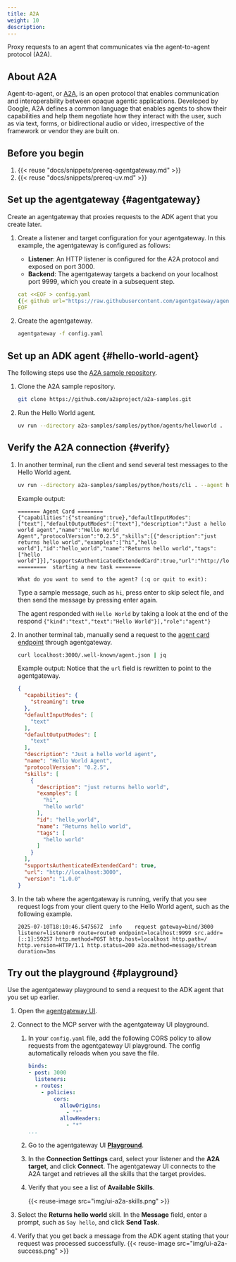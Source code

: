 ```yaml
---
title: A2A
weight: 10
description:
---
```


Proxy requests to an agent that communicates via the agent-to-agent protocol (A2A).

## About A2A

Agent-to-agent, or [A2A](https://github.com/google/A2A), is an open protocol that enables communication and interoperability between opaque agentic applications. Developed by Google, A2A defines a common language that enables agents to show their capabilities and help them negotiate how they interact with the user, such as via text, forms, or bidirectional audio or video, irrespective of the framework or vendor they are built on.

## Before you begin

1. {{< reuse "docs/snippets/prereq-agentgateway.md" >}}
2. {{< reuse "docs/snippets/prereq-uv.md" >}}

## Set up the agentgateway {#agentgateway}

Create an agentgateway that proxies requests to the ADK agent that you create later.

1. Create a listener and target configuration for your agentgateway. In this example, the agentgateway is configured as follows:
   * **Listener**: An HTTP listener is configured for the A2A protocol and exposed on port 3000.
   * **Backend**: The agentgateway targets a backend on your localhost port 9999, which you create in a subsequent step.
   ```yaml
   cat <<EOF > config.yaml
   {{< github url="https://raw.githubusercontent.com/agentgateway/agentgateway/refs/heads/main/examples/a2a/config.yaml" >}}
   EOF
   ```

2. Create the agentgateway.
   ```sh
   agentgateway -f config.yaml
   ```

## Set up an ADK agent {#hello-world-agent}

The following steps use the [A2A sample repository](https://github.com/a2aproject/a2a-samples).

1. Clone the A2A sample repository.
   ```sh
   git clone https://github.com/a2aproject/a2a-samples.git
   ```

2. Run the Hello World agent.

   ```sh
   uv run --directory a2a-samples/samples/python/agents/helloworld .
   ```

## Verify the A2A connection {#verify}

1. In another terminal, run the client and send several test messages to the Hello World agent.

   ```sh
   uv run --directory a2a-samples/samples/python/hosts/cli . --agent http://localhost:3000
   ```

   Example output:

   ```
   ======= Agent Card ========
   {"capabilities":{"streaming":true},"defaultInputModes":["text"],"defaultOutputModes":["text"],"description":"Just a hello world agent","name":"Hello World Agent","protocolVersion":"0.2.5","skills":[{"description":"just returns hello world","examples":["hi","hello world"],"id":"hello_world","name":"Returns hello world","tags":["hello world"]}],"supportsAuthenticatedExtendedCard":true,"url":"http://localhost:3000","version":"1.0.0"}
   =========  starting a new task ========

   What do you want to send to the agent? (:q or quit to exit):
   ```

   Type a sample message, such as `hi`, press enter to skip select file, and then send the message by pressing enter again.

   The agent responded with `Hello World` by taking a look at the end of the respond `{"kind":"text","text":"Hello World"}],"role":"agent"}`

2. In another terminal tab, manually send a request to the [agent card endpoint](https://www.agentcard.net/) through agentgateway.

   ```sh
   curl localhost:3000/.well-known/agent.json | jq
   ```

   Example output: Notice that the `url` field is rewritten to point to the agentgateway.

   ```json
   {
     "capabilities": {
       "streaming": true
     },
     "defaultInputModes": [
       "text"
     ],
     "defaultOutputModes": [
       "text"
     ],
     "description": "Just a hello world agent",
     "name": "Hello World Agent",
     "protocolVersion": "0.2.5",
     "skills": [
       {
         "description": "just returns hello world",
         "examples": [
           "hi",
           "hello world"
         ],
         "id": "hello_world",
         "name": "Returns hello world",
         "tags": [
           "hello world"
         ]
       }
     ],
     "supportsAuthenticatedExtendedCard": true,
     "url": "http://localhost:3000",
     "version": "1.0.0"
   }
   ```

3. In the tab where the agentgateway is running, verify that you see request logs from your client query to the Hello World agent, such as the following example.

   ```text
   2025-07-10T18:10:46.547567Z	info	request	gateway=bind/3000 listener=listener0 route=route0 endpoint=localhost:9999 src.addr=[::1]:59257 http.method=POST http.host=localhost http.path=/ http.version=HTTP/1.1 http.status=200 a2a.method=message/stream duration=3ms
   ```

## Try out the playground {#playground}

Use the agentgateway playground to send a request to the ADK agent that you set up earlier.

1. Open the [agentgateway UI](http://localhost:15000/ui/).

2. Connect to the MCP server with the agentgateway UI playground.
   1. In your `config.yaml` file, add the following CORS policy to allow requests from the agentgateway UI playground. The config automatically reloads when you save the file.

      ```yaml
      binds:
      - post: 3000
        listeners:
        - routes:
          - policies:
              cors:
                allowOrigins:
                  - "*"
                allowHeaders:
                  - "*"
      ...
      ```
   1. Go to the agentgateway UI [**Playground**](http://localhost:15000/ui/playground/).
   2. In the **Connection Settings** card, select your listener and the **A2A target**, and click **Connect**. The agentgateway UI connects to the A2A target and retrieves all the skills that the target provides.
   3. Verify that you see a list of **Available Skills**.

      {{< reuse-image src="img/ui-a2a-skills.png" >}}

3. Select the **Returns hello world** skill. In the **Message** field, enter a prompt, such as `Say hello`, and click **Send Task**.

4. Verify that you get back a message from the ADK agent stating that your request was processed successfully.
   {{< reuse-image src="img/ui-a2a-success.png" >}}
